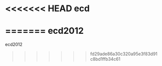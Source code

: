 <<<<<<< HEAD
ecd
===
=======
ecd2012
=======

ecd2012
>>>>>>> fd29ade86a30c320a95e3f83d91c8bd1ffb34c61
